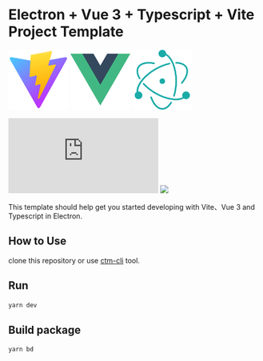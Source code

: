 # Electron + Vue 3 + Typescript + Vite Project Template
<div center>
  <img width="120px" src="./src/render/assets/vite.svg">
  <img width="120px" src="./src/render/assets/logo.png">
  <img width="120px" src="./src/render/assets/electron.png">
</div>

![](https://img.shields.io/badge/Vue-^3.0.5-brightgreen?style=plastic&logo=Vue.js)
![](https://img.shields.io/badge/Electron-^12.0.1-brightgreen?style=plastic&logo=electron)

This template should help get you started developing with Vite、Vue 3 and Typescript in Electron.

## How to Use

clone this repository or use [ctm-cli](https://www.npmjs.com/package/ctm-cli) tool.

## Run

```sh
yarn dev
```

## Build package

```sh
yarn bd
```
